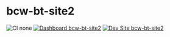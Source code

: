 # bcw-bt-site2

![CI none](https://img.shields.io/badge/ci-none-orange.svg)
[![Dashboard bcw-bt-site2](https://img.shields.io/badge/dashboard-bcw_bt_site2-yellow.svg)](https://dashboard.pantheon.io/sites/d3f12a77-8aa5-4b8e-963c-084d1872c92f#dev/code)
[![Dev Site bcw-bt-site2](https://img.shields.io/badge/site-bcw_bt_site2-blue.svg)](http://dev-bcw-bt-site2.pantheonsite.io/)